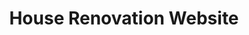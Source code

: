 ---
layout: post_content
title: House Renovation Website
description: A website using typo3 + bootstrap. Integrated social networks.
tagline: Work In Progress
tags: Art HTML5 CSS3 PHP CMS Template Typo3 Development
thumb: pic01.webp
category: Project
client: Gean London Ltd.
client_url: http://gean.co.uk
role: Design, Coding, Content Administration
status: wip
---
